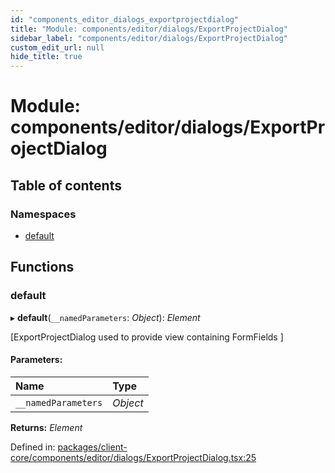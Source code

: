 ```yaml
---
id: "components_editor_dialogs_exportprojectdialog"
title: "Module: components/editor/dialogs/ExportProjectDialog"
sidebar_label: "components/editor/dialogs/ExportProjectDialog"
custom_edit_url: null
hide_title: true
---
```


# Module: components/editor/dialogs/ExportProjectDialog

## Table of contents

### Namespaces

- [default](components_editor_dialogs_exportprojectdialog.default.md)

## Functions

### default

▸ **default**(`__namedParameters`: *Object*): *Element*

[ExportProjectDialog used to provide view containing FormFields ]

#### Parameters:

Name | Type |
:------ | :------ |
`__namedParameters` | *Object* |

**Returns:** *Element*

Defined in: [packages/client-core/components/editor/dialogs/ExportProjectDialog.tsx:25](https://github.com/xr3ngine/xr3ngine/blob/56376a778/packages/client-core/components/editor/dialogs/ExportProjectDialog.tsx#L25)
